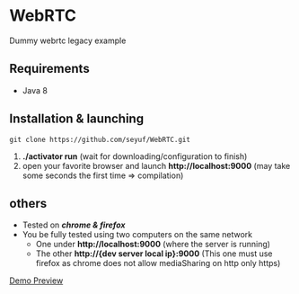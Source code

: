 # WebRTC
Dummy webrtc legacy example

Requirements 
------------------------------------------------------------
- Java 8


## Installation & launching  
```
git clone https://github.com/seyuf/WebRTC.git
```
  1. **./activator run** (wait for downloading/configuration to finish)
  2. open your favorite browser and launch **http://localhost:9000** (may take some seconds the first time => compilation)
  
## others
 - Tested on ***chrome & firefox***
 - You be fully tested using two computers on the same network
    * One under  **http://localhost:9000** (where the server is running)
    * The other **http://{dev server local ip}:9000** (This one must use firefox as chrome does not allow mediaSharing on http only https)
  
  
[Demo Preview](https://github.com/seyuf/WebRTC/blob/master/public/images/webrtc.png)
